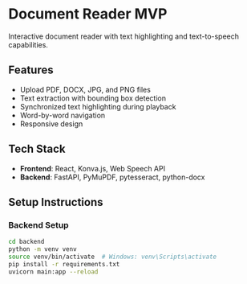 # Document Reader MVP

Interactive document reader with text highlighting and text-to-speech capabilities.

## Features
- Upload PDF, DOCX, JPG, and PNG files
- Text extraction with bounding box detection
- Synchronized text highlighting during playback
- Word-by-word navigation
- Responsive design

## Tech Stack
- **Frontend**: React, Konva.js, Web Speech API
- **Backend**: FastAPI, PyMuPDF, pytesseract, python-docx

## Setup Instructions

### Backend Setup
```bash
cd backend
python -m venv venv
source venv/bin/activate  # Windows: venv\Scripts\activate
pip install -r requirements.txt
uvicorn main:app --reload